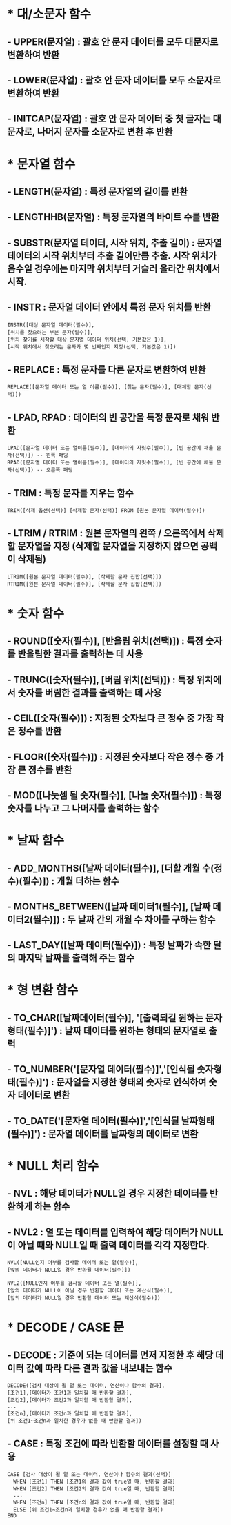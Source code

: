 # * 대/소문자 함수
## - UPPER(문자열) : 괄호 안 문자 데이터를 모두 대문자로 변환하여 반환
## - LOWER(문자열) : 괄호 안 문자 데이터를 모두 소문자로 변환하여 반환
## - INITCAP(문자열) : 괄호 안 문자 데이터 중 첫 글자는 대문자로, 나머지 문자를 소문자로 변환 후 반환

# * 문자열 함수
## - LENGTH(문자열) : 특정 문자열의 길이를 반환
## - LENGTHHB(문자열) : 특정 문자열의 바이트 수를 반환
## - SUBSTR(문자열 데이터, 시작 위치, 추출 길이) : 문자열 데이터의 시작 위치부터 추출 길이만큼 추출. 시작 위치가 음수일 경우에는 마지막 위치부터 거슬러 올라간 위치에서 시작.
## - INSTR : 문자열 데이터 안에서 특정 문자 위치를 반환
```
INSTR([대상 문자열 데이터(필수)],
[위치를 찾으려는 부분 문자(필수)],
[위치 찾기를 시작할 대상 문자열 데이터 위치(선택, 기본값은 1)],
[시작 위치에서 찾으려는 문자가 몇 번째인지 지정(선택, 기본값은 1)])
```
## - REPLACE : 특정 문자를 다른 문자로 변환하여 반환
```
REPLACE([문자열 데이터 또는 열 이름(필수)], [찾는 문자(필수)], [대체할 문자(선택)])
```
## - LPAD, RPAD : 데이터의 빈 공간을 특정 문자로 채워 반환
```
LPAD([문자열 데이터 또는 열이름(필수)], [데이터의 자릿수(필수)], [빈 공간에 채울 문자(선택)]) -- 왼쪽 패딩
RPAD([문자열 데이터 또는 열이름(필수)], [데이터의 자릿수(필수)], [빈 공간에 채울 문자(선택)]) -- 오른쪽 패딩
```
## - TRIM : 특정 문자를 지우는 함수
```
TRIM([삭제 옵션(선택)] [삭제할 문자(선택)] FROM [원본 문자열 데이터(필수)])
```
## - LTRIM / RTRIM : 원본 문자열의 왼쪽 / 오른쪽에서 삭제할 문자열을 지정 (삭제할 문자열을 지정하지 않으면 공백이 삭제됨)
```
LTRIM([원본 문자열 데이터(필수)], [삭제할 문자 집합(선택)])
RTRIM([원본 문자열 데이터(필수)], [삭제할 문자 집합(선택)])
```

# * 숫자 함수
## - ROUND([숫자(필수)], [반올림 위치(선택)]) : 특정 숫자를 반올림한 결과를 출력하는 데 사용
## - TRUNC([숫자(필수)], [버림 위치(선택)]) : 특정 위치에서 숫자를 버림한 결과를 출력하는 데 사용
## - CEIL([숫자(필수)]) : 지정된 숫자보다 큰 정수 중 가장 작은 정수를 반환
## - FLOOR([숫자(필수)]) : 지정된 숫자보다 작은 정수 중 가장 큰 정수를 반환
## - MOD([나눗셈 될 숫자(필수)], [나눌 숫자(필수)]) : 특정 숫자를 나누고 그 나머지를 출력하는 함수

# * 날짜 함수
## - ADD_MONTHS([날짜 데이터(필수)], [더할 개월 수(정수)(필수)]) : 개월 더하는 함수
## - MONTHS_BETWEEN([날짜 데이터1(필수)], [날짜 데이터2(필수)]) : 두 날짜 간의 개월 수 차이를 구하는 함수
## - LAST_DAY([날짜 데이터(필수)]) : 특정 날짜가 속한 달의 마지막 날짜를 출력해 주는 함수

# * 형 변환 함수
## -  TO_CHAR([날짜데이터(필수)], '[출력되길 원하는 문자 형태(필수)]') : 날짜 데이터를 원하는 형태의 문자열로 출력
## - TO_NUMBER('[문자열 데이터(필수)]','[인식될 숫자형태(필수)]') : 문자열을 지정한 형태의 숫자로 인식하여 숫자 데이터로 변환
## - TO_DATE('[문자열 데이터(필수)]','[인식될 날짜형태(필수)]') : 문자열 데이터를 날짜형의 데이터로 변환

# * NULL 처리 함수
## - NVL : 해당 데이터가 NULL일 경우 지정한 데이터를 반환하게 하는 함수
## - NVL2 : 열 또는 데이터를 입력하여 해당 데이터가 NULL이 아닐 때와 NULL일 때 출력 데이터를 각각 지정한다.
```
NVL([NULL인지 여부를 검사할 데이터 또는 열(필수)],
[앞의 데이터가 NULL일 경우 반환될 데이터(필수)])

NVL2([NULL인지 여부를 검사할 데이터 또는 열(필수)],
[앞의 데이터가 NULL이 아닐 경우 반환할 데이터 또는 계산식(필수)],
[앞의 데이터가 NULL일 경우 반환할 데이터 또는 계산식(필수)])
```

# * DECODE / CASE 문
## - DECODE : 기준이 되는 데이터를 먼저 지정한 후 해당 데이터 값에 따라 다른 결과 값을 내보내는 함수
```
DECODE([검사 대상이 될 열 또는 데이터, 연산이나 함수의 결과],
[조건1],[데이터가 조건1과 일치할 때 반환할 결과],
[조건2],[데이터가 조건2과 일치할 때 반환할 결과],
...
[조건n],[데이터가 조건n과 일치할 때 반환할 결과],
[위 조건1~조건n과 일치한 경우가 없을 때 반환할 결과])
```
## - CASE : 특정 조건에 따라 반환할 데이터를 설정할 때 사용
```
CASE [검사 대상이 될 열 또는 데이터, 연산이나 함수의 결과(선택)]
  WHEN [조건1] THEN [조건1의 결과 값이 true일 때, 반환할 결과]
  WHEN [조건2] THEN [조건2의 결과 값이 true일 때, 반환할 결과]
  ...
  WHEN [조건n] THEN [조건n의 결과 값이 true일 때, 반환할 결과]
  ELSE [위 조건1~조건n과 일치한 경우가 없을 때 반환할 결과])
END
```

